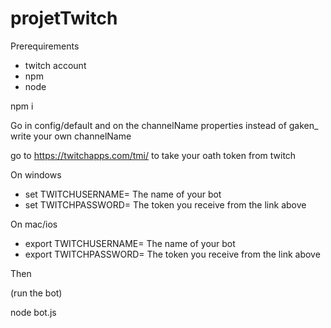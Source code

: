 # projetTwitch

Prerequirements

- twitch account
- npm
- node 

npm i

Go in config/default and on the channelName properties instead of gaken_ write your own channelName

go to https://twitchapps.com/tmi/ to take your oath token from twitch

On windows

- set TWITCHUSERNAME= The name of your bot
- set TWITCHPASSWORD= The token you receive from the link above 

On mac/ios

- export TWITCHUSERNAME= The name of your bot
- export TWITCHPASSWORD= The token you receive from the link above 

Then 

(run the bot)

node bot.js

